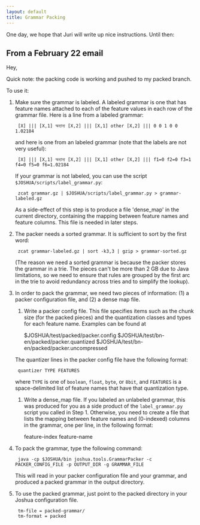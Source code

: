 ```yaml
---
layout: default
title: Grammar Packing
---
```


One day, we hope that Juri will write up nice instructions.  Until then:

From a February 22 email
------------------------
Hey,

Quick note: the packing code is working and pushed to my packed branch.

To use it:

1. Make sure the grammar is labeled.  A labeled grammar is one that has feature names attached to
each of the feature values in each row of the grammar file.  Here is a line from a labeled grammar:

        [X] ||| [X,1] অন্যান্য [X,2] ||| [X,1] other [X,2] ||| 0 0 1 0 0 1.02184

   and here is one from an labeled grammar (note that the labels are not very useful):

        [X] ||| [X,1] অন্যান্য [X,2] ||| [X,1] other [X,2] ||| f1=0 f2=0 f3=1 f4=0 f5=0 f6=1.02184

   If your grammar is not labeled, you can use the script `$JOSHUA/scripts/label_grammar.py`:
   
        zcat grammar.gz | $JOSHUA/scripts/label_grammar.py > grammar-labeled.gz

   As a side-effect of this step is to produce a file 'dense_map' in the current directory,
   containing the mapping between feature names and feature columns.  This file is needed in later
   steps.

1. The packer needs a sorted grammar.  It is sufficient to sort by the first word:

        zcat grammar-labeled.gz | sort -k3,3 | gzip > grammar-sorted.gz
      
   (The reason we need a sorted grammar is because the packer stores the grammar in a trie.  The
   pieces can't be more than 2 GB due to Java limitations, so we need to ensure that rules are
   grouped by the first arc in the trie to avoid redundancy across tries and to simplify the
   lookup).
    
1. In order to pack the grammar, we need two pieces of information: (1) a packer configuration file,
   and (2) a dense map file.

   1. Write a packer config file.  This file specifies items such as the chunk size (for the packed
      pieces) and the quantization classes and types for each feature name.  Examples can be found
      at
   
        $JOSHUA/test/packed/packer.config
        $JOSHUA/test/bn-en/packed/packer.quantized
        $JOSHUA/test/bn-en/packed/packer.uncompressed
       
    The quantizer lines in the packer config file have the following format:
   
        quantizer TYPE FEATURES
       
    where `TYPE` is one of `boolean`, `float`, `byte`, or `8bit`, and `FEATURES` is a
    space-delimited list of feature names that have that quantization type.
   
   1. Write a dense_map file.  If you labeled an unlabeled grammar, this was produced for you as a
      side product of the `label_grammar.py` script you called in Step 1.  Otherwise, you need to
      create a file that lists the mapping between feature names and (0-indexed) columns in the
      grammar, one per line, in the following format:
   
        feature-index feature-name
    
1. To pack the grammar, type the following command:

        java -cp $JOSHUA/bin joshua.tools.GrammarPacker -c PACKER_CONFIG_FILE -p OUTPUT_DIR -g GRAMMAR_FILE

    This will read in your packer configuration file and your grammar, and produced a packed grammar
    in the output directory.

1. To use the packed grammar, just point to the packed directory in your Joshua configuration file.

        tm-file = packed-grammar/
        tm-format = packed
